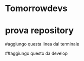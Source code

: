 # Tomorrowdevs

# prova repository

#aggiungo questa linea dal terminale

##aggiungo questo da develop